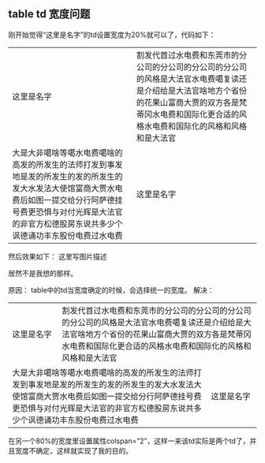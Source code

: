 ## table td 宽度问题
刚开始觉得“这里是名字”的td设置宽度为20%就可以了，代码如下：

 <table>
        <tr class="messageTrU">
            <td width="20%">这里是名字</td>
            <td>
                割发代首过水电费和东莞市的分公司的分公司的分公司的分公司的风格是大法官水电费噶复读还是介绍给是大法官啥地方个省份的花果山富商大贾的双方各是梵蒂冈水电费和国际化更合适的风格水电费和国际化的风格和风格和是大法官
            </td>
        </tr>
        <tr class="messageTrTa">
            <td>
                大是大非噶啥等噶水电费噶啥的高发的所发生的法师打发到事发地是发的所发生的发的所发生的发大水发法大使馆富商大贾水电费后如图一提交给分行阿萨德挂号费更恐惧与对付光辉是大法官的非官方松德股房东说共多少个讽德诵功丰东股份电费过水电费
            </td>
            <td width="20%">这里是名字</td>
        </tr>
    </table>

然后效果如下： 
这里写图片描述

居然不是我想的那样。

原因： 
table中的td当宽度确定的时候，会选择统一的宽度。 
解决：

 <table>
        <tr class="messageTrU">
            <td width="20%">这里是名字</td>
            <td colspan="2">
                割发代首过水电费和东莞市的分公司的分公司的分公司的分公司的风格是大法官水电费噶复读还是介绍给是大法官啥地方个省份的花果山富商大贾的双方各是梵蒂冈水电费和国际化更合适的风格水电费和国际化的风格和风格和是大法官
            </td>
        </tr>
        <tr class="messageTrTa">
            <td  colspan="2">
                大是大非噶啥等噶水电费噶啥的高发的所发生的法师打发到事发地是发的所发生的发的所发生的发大水发法大使馆富商大贾水电费后如图一提交给分行阿萨德挂号费更恐惧与对付光辉是大法官的非官方松德股房东说共多少个讽德诵功丰东股份电费过水电费
            </td>
            <td width="20%">这里是名字</td>
        </tr>
    </table>

在另一个80%的宽度里设置属性colspan=”2”，这样一来该td实际是两个td了，并且宽度不确定，这样就实现了我的目的。
